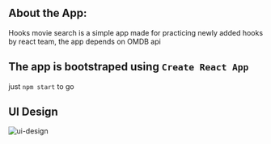 ## About the App: 
Hooks movie search is a simple app made for practicing newly added hooks by react team, the app depends on OMDB api

## The app is bootstraped using `Create React App`
just `npm start` to go

## UI Design
![ui-design](https://github.com/Ihapmustapha/hooks-movie-search/blob/master/ui-design/Web%201920%20%E2%80%93%201.png?raw=true)
